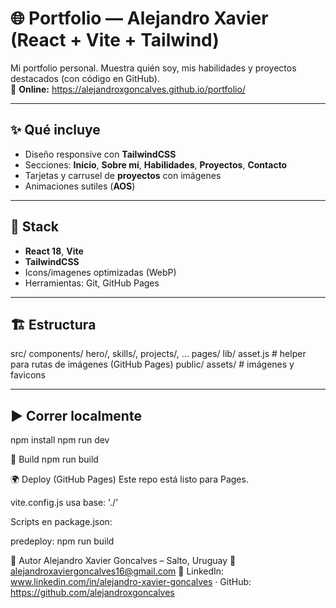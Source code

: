 # 🌐 Portfolio — Alejandro Xavier (React + Vite + Tailwind)

Mi portfolio personal. Muestra quién soy, mis habilidades y proyectos destacados (con código en GitHub).  
🔴 **Online:** https://alejandroxgoncalves.github.io/portfolio/

---

## ✨ Qué incluye
- Diseño responsive con **TailwindCSS**
- Secciones: **Inicio**, **Sobre mí**, **Habilidades**, **Proyectos**, **Contacto**
- Tarjetas y carrusel de **proyectos** con imágenes
- Animaciones sutiles (**AOS**)

---

## 🧰 Stack
- **React 18**, **Vite**
- **TailwindCSS**
- Icons/imagenes optimizadas (WebP)
- Herramientas: Git, GitHub Pages

---

## 🏗️ Estructura
src/
components/
hero/, skills/, projects/, ...
pages/
lib/
asset.js # helper para rutas de imágenes (GitHub Pages)
public/
assets/ # imágenes y favicons

---

## ▶️ Correr localmente
npm install
npm run dev

🔧 Build
npm run build

🌍 Deploy (GitHub Pages)
Este repo está listo para Pages.

vite.config.js usa base: './'

Scripts en package.json:

predeploy: npm run build


👤 Autor
Alejandro Xavier Goncalves – Salto, Uruguay
📧 alejandroxaviergoncalves16@gmail.com
🔗 LinkedIn: www.linkedin.com/in/alejandro-xavier-goncalves · GitHub: https://github.com/alejandroxgoncalves
